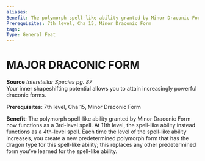 ```yaml
---
aliases: 
Benefit: The polymorph spell-like ability granted by Minor Draconic Form now functions as a 3rd-level spell. At 11th level, the spell-like ability instead functions as a 4th-level spell. Each time the level of the spell-like ability increases, you create a new predetermined polymorph form that has the dragon type for this spell-like ability; this replaces any other predetermined form you’ve learned for the spell-like ability.
Prerequisites: 7th level, Cha 15, Minor Draconic Form
tags: 
Type: General Feat
---
```

# MAJOR DRACONIC FORM
**Source** _Interstellar Species pg. 87_  
Your inner shapeshifting potential allows you to attain increasingly powerful draconic forms.

**Prerequisites**: 7th level, Cha 15, Minor Draconic Form

**Benefit**: The polymorph spell-like ability granted by Minor Draconic Form now functions as a 3rd-level spell. At 11th level, the spell-like ability instead functions as a 4th-level spell. Each time the level of the spell-like ability increases, you create a new predetermined polymorph form that has the dragon type for this spell-like ability; this replaces any other predetermined form you’ve learned for the spell-like ability.